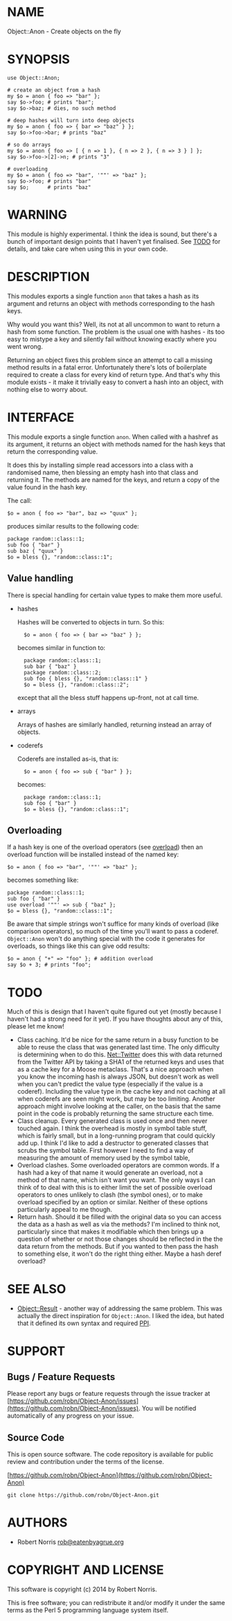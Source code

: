 # NAME

Object::Anon - Create objects on the fly

# SYNOPSIS

    use Object::Anon;

    # create an object from a hash
    my $o = anon { foo => "bar" };
    say $o->foo; # prints "bar";
    say $o->baz; # dies, no such method

    # deep hashes will turn into deep objects
    my $o = anon { foo => { bar => "baz" } };
    say $o->foo->bar; # prints "baz"

    # so do arrays
    my $o = anon { foo => [ { n => 1 }, { n => 2 }, { n => 3 } ] };
    say $o->foo->[2]->n; # prints "3"

    # overloading
    my $o = anon { foo => "bar", '""' => "baz" };
    say $o->foo; # prints "bar"
    say $o;      # prints "baz"

# WARNING

This module is highly experimental. I think the idea is sound, but there's a
bunch of important design points that I haven't yet finalised. See [TODO](https://metacpan.org/pod/TODO) for
details, and take care when using this in your own code.

# DESCRIPTION

This modules exports a single function `anon` that takes a hash as its
argument and returns an object with methods corresponding to the hash keys.

Why would you want this? Well, its not at all uncommon to want to return a hash
from some function. The problem is the usual one with hashes - its too easy to
mistype a key and silently fail without knowing exactly where you went wrong.

Returning an object fixes this problem since an attempt to call a missing
method results in a fatal error. Unfortunately there's lots of boilerplate
required to create a class for every kind of return type. And that's why this
module exists - it make it trivially easy to convert a hash into an object,
with nothing else to worry about.

# INTERFACE

This module exports a single function `anon`. When called with a hashref as
its argument, it returns an object with methods named for the hash keys that
return the corresponding value.

It does this by installing simple read accessors into a class with a randomised
name, then blessing an empty hash into that class and returning it. The methods
are named for the keys, and return a copy of the value found in the hash key.

The call:

    $o = anon { foo => "bar", baz => "quux" };

produces similar results to the following code:

    package random::class::1;
    sub foo { "bar" }
    sub baz { "quux" }
    $o = bless {}, "random::class::1";

## Value handling

There is special handling for certain value types to make them more useful.

- hashes

    Hashes will be converted to objects in turn. So this:

        $o = anon { foo => { bar => "baz" } };

    becomes similar in function to:

        package random::class::1;
        sub bar { "baz" }
        package random::class::2;
        sub foo { bless {}, "random::class::1" }
        $o = bless {}, "random::class::2";

    except that all the bless stuff happens up-front, not at call time.

- arrays

    Arrays of hashes are similarly handled, returning instead an array of objects.

- coderefs

    Coderefs are installed as-is, that is:

        $o = anon { foo => sub { "bar" } };

    becomes:

        package random::class::1;
        sub foo { "bar" }
        $o = bless {}, "random::class::1";

## Overloading

If a hash key is one of the overload operators (see [overload](https://metacpan.org/pod/overload)) then an
overload function will be installed instead of the named key:

    $o = anon { foo => "bar", '""' => "baz" };

becomes something like:

    package random::class::1;
    sub foo { "bar" }
    use overload '""' => sub { "baz" };
    $o = bless {}, "random::class::1";

Be aware that simple strings won't suffice for many kinds of overload (like
comparison operators), so much of the time you'll want to pass a coderef.
`Object::Anon` won't do anything special with the code it generates for
overloads, so things like this can give odd results:

    $o = anon { "+" => "foo" }; # addition overload
    say $o + 3; # prints "foo";

# TODO

Much of this is design that I haven't quite figured out yet (mostly because I
haven't had a strong need for it yet). If you have thoughts about any of this,
please let me know!

- Class caching. It'd be nice for the same return in a busy function to be able
to reuse the class that was generated last time. The only difficulty is
determining when to do this. [Net::Twitter](https://metacpan.org/pod/Net::Twitter) does this with data returned from
the Twitter API by taking a SHA1 of the returned keys and uses that as a cache
key for a Moose metaclass. That's a nice approach when you know the incoming
hash is always JSON, but doesn't work as well when you can't predict the value
type (especially if the value is a coderef). Including the value type in the
cache key and not caching at all when coderefs are seen might work, but may be
too limiting. Another approach might involve looking at the caller, on the
basis that the same point in the code is probably returning the same structure
each time.
- Class cleanup. Every generated class is used once and then never touched again.
I think the overhead is mostly in symbol table stuff, which is fairly small,
but in a long-running program that could quickly add up. I think I'd like to
add a destructor to generated classes that scrubs the symbol table. First
however I need to find a way of measuring the amount of memory used by the
symbol table,
- Overload clashes. Some overloaded operators are common words. If a hash had a
key of that name it would generate an overload, not a method of that name,
which isn't want you want. The only ways I can think of to deal with this is to
either limit the set of possible overload operators to ones unlikely to clash
(the symbol ones), or to make overload specified by an option or similar.
Neither of these options particularly appeal to me though.
- Return hash. Should it be filled with the original data so you can access the
data as a hash as well as via the methods? I'm inclined to think not,
particularly since that makes it modifiable which then brings up a question of
whether or not those changes should be reflected in the the data return from
the methods. But if you wanted to then pass the hash to something else, it
won't do the right thing either. Maybe a hash deref overload?

# SEE ALSO

- [Object::Result](https://metacpan.org/pod/Object::Result) - another way of addressing the same problem. This was
actually the direct inspiration for `Object::Anon`. I liked the idea, but
hated that it defined its own syntax and required [PPI](https://metacpan.org/pod/PPI).

# SUPPORT

## Bugs / Feature Requests

Please report any bugs or feature requests through the issue tracker
at [https://github.com/robn/Object-Anon/issues](https://github.com/robn/Object-Anon/issues).
You will be notified automatically of any progress on your issue.

## Source Code

This is open source software. The code repository is available for
public review and contribution under the terms of the license.

[https://github.com/robn/Object-Anon](https://github.com/robn/Object-Anon)

    git clone https://github.com/robn/Object-Anon.git

# AUTHORS

- Robert Norris <rob@eatenbyagrue.org>

# COPYRIGHT AND LICENSE

This software is copyright (c) 2014 by Robert Norris.

This is free software; you can redistribute it and/or modify it under
the same terms as the Perl 5 programming language system itself.

